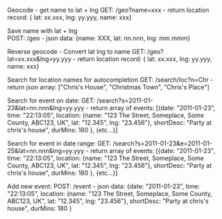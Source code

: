 Geocode - get name to lat + lng
  GET: /geo?name=xxx
    - return location record: { lat: xx.xxx, lng: yy.yyy, name: xxx}

Save name with lat + lng  
  POST: /geo
    - json data: {name: XXX, lat: nn.nnn, lng: mm.mmm}

Reverse geocode - Convert lat lng to name
  GET: /geo?lat=xx.xxx&lng=yy.yyy
    - return location record: { lat: xx.xxx, lng: yy.yyy, name: xxx}

Search for location names for autocompletion
  GET: /search/loc?n=Chr
    - return json array: ["Chris's House", "Christmas Town", "Chris's Place"]

Search for event on date:
  GET: /search?s=2011-01-23&lat=nn.nnn&lng=yy.yyy
    - return array of events: [{date: "2011-01-23", time: "22:13:05", location: {name: "123 The Street, Someplace, Some County, ABC123, UK", lat: "12.345", lng: "23.456"}, shortDesc: "Party at chris's house", durMins: 180 }, {etc...}]

Search for event in date range:
  GET: /search?s=2011-01-23&e=2011-01-25&lat=nn.nnn&lng=yy.yyy
    - return array of events: [{date: "2011-01-23", time: "22:13:05", location: {name: "123 The Street, Someplace, Some County, ABC123, UK", lat: "12.345", lng: "23.456"}, shortDesc: "Party at chris's house", durMins: 180 }, {etc...}]

Add new event:
  POST: /event
    - json data: {date: "2011-01-23", time: "22:13:05", location: {name: "123 The Street, Someplace, Some County, ABC123, UK", lat: "12.345", lng: "23.456"}, shortDesc: "Party at chris's house", durMins: 180 }

